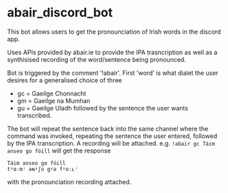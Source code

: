 # abair_discord_bot

This bot allows users to get the pronounciation of Irish words in the discord app. 

Uses APIs provided by abair.ie to provide the IPA trasncription as well as a synthisised recording of the word/sentence being pronounced.

Bot is triggered by the comment '!abair'. First 'word' is what dialet the user desires for a generalised choice of three
- gc = Gaeilge Chonnacht
- gm = Gaeilge na Mumhan
- gu = Gaeilge Uladh
followed by the sentence the user wants transcribed.

The bot will repeat the sentence back into the same channel where the command was invoked, repeating the sentence the user entered, followed by the IPA transcription.
A recording will be attached.
e.g.
`!abair gc Táim anseo go fóill`
will get the response
```
Táim anseo go fóill
tˠɑːmʲ əɴˠʃo gˠə fˠoːʟʲ
```
with the pronounciation recording attached.
